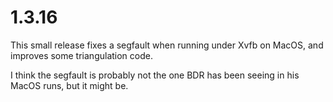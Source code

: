 # 1.3.16

This small release fixes a segfault when running under Xvfb on
MacOS, and improves some triangulation code.

I think the segfault is probably not the one BDR has been seeing
in his MacOS runs, but it might be.
